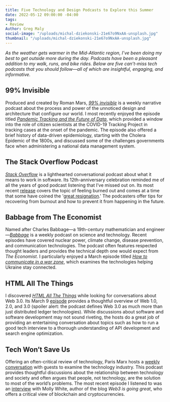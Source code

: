 ```yaml
---
title: Five Technology and Design Podcasts to Explore this Summer
date: 2022-05-12 09:00:00 -04:00
tags:
- Review
Author: Greg Maly
social-image: "/uploads/michal-dziekonski-21e67o9NxAA-unsplash.jpg"
thumbnail: "/uploads/michal-dziekonski-21e67o9NxAA-unsplash.jpg"
---
```


*As the weather gets warmer in the Mid-Atlantic region, I’ve been doing my best to get outside more during the day. Podcasts have been a pleasant addition to my walk, runs, and bike rides. Below are five can’t-miss tech podcasts that you should follow—all of which are insightful, engaging, and informative.*

<!--more-->

## 99% Invisible

Produced and created by Roman Mars, *[99% invisible]((https://99percentinvisible.org/))* is a weekly narrative podcast about the process and power of the unnoticed design and architecture that configure our world. I most recently enjoyed the episode titled *[Pandemic Tracking and the Future of Data](https://99percentinvisible.org/episode/pandemic-tracking-and-the-future-of-data/)*, which provided a window into the role of citizen scientists at the COVID-19 Tracking Project in tracking cases at the onset of the pandemic. The episode also offered a brief history of data-driven epidemiology, starting with the Cholera Epidemic of the 1800s, and discussed some of the challenges governments face when administering a national data management system.

## The Stack Overflow Podcast

*[Stack Overflow](https://stackoverflow.blog/podcast/)* is a lighthearted conversational podcast about what it means to work in software. Its 12th-anniversary celebration reminded me of all the years of good podcast listening that I’ve missed out on. Its most recent [release](https://stackoverflow.blog/2022/05/10/feeling-burned-out-youre-not-the-only-one-ep-440/) covers the topic of feeling burned out and comes at a time that some have coined the '[great resignation](https://en.wikipedia.org/wiki/Great_Resignation).' The podcasters offer tips for recovering from burnout and how to prevent it from happening in the future.

## Babbage from The Economist

Named after Charles Babbage—a 19th-century mathematician and engineer—*[Babbage](https://www.economist.com/babbage)* is a weekly podcast on science and technology. Recent episodes have covered nuclear power, climate change, disease prevention, and communication technologies. The podcast often features respected thought leaders and provides the technical depth one would expect from *The Economist*. I particularly enjoyed a March episode titled *[How to communicate in a war zone](https://soundcloud.com/theeconomist/babbage-how-to-communicate-in)*, which examines the technologies helping Ukraine stay connected.

## HTML All The Things

I discovered *[HTML All The Things](https://www.htmlallthethings.com/podcast)* while looking for conversations about Web 3.0. Its March 9 [episode](https://www.htmlallthethings.com/podcasts/what-is-web1-web2-and-web3) provides a thoughtful overview of Web 1.0, 2.0, and 3.0 (spoiler alert: the podcast defines Web 3.0 as much more than just distributed ledger technologies). While discussions about software and software development may not sound riveting, the hosts do a great job of providing an entertaining conversation about topics such as how to run a good tech interview to a thorough understanding of API development and search engine optimization.

## Tech Won’t Save Us

Offering an often-critical review of technology, Paris Marx hosts a [weekly conversation](https://www.techwontsave.us/about) with guests to examine the technology industry. This podcast provides thoughtful discussions about the relationship between technology and society and often argues that people, not technology, are the solution to most of the world’s problems. The most recent episode I listened to was an [interview](https://techwontsave.us/episode/108_web3_is_not_going_great_w_molly_white) with Molly White, author of the blog *Web3 is going great*, who offers a critical view of blockchain and cryptocurrencies.